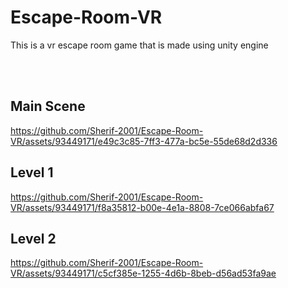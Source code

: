 # Escape-Room-VR
This is a vr escape room game that is made using unity engine

<br></br>

## Main Scene
https://github.com/Sherif-2001/Escape-Room-VR/assets/93449171/e49c3c85-7ff3-477a-bc5e-55de68d2d336

## Level 1
https://github.com/Sherif-2001/Escape-Room-VR/assets/93449171/f8a35812-b00e-4e1a-8808-7ce066abfa67

## Level 2

https://github.com/Sherif-2001/Escape-Room-VR/assets/93449171/c5cf385e-1255-4d6b-8beb-d56ad53fa9ae
